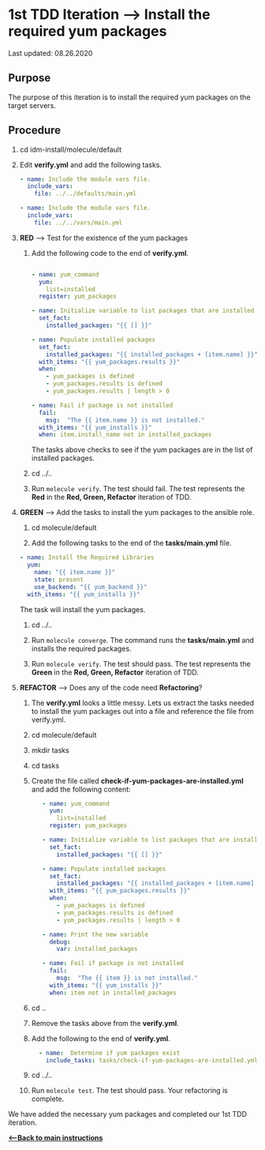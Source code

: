# 1st TDD Iteration --> Install the required yum packages

Last updated: 08.26.2020

## Purpose

The purpose of this iteration is to install the required yum packages 
on the target servers.

## Procedure
1. cd idm-install/molecule/default
1. Edit **verify.yml** and add the following tasks.

    ```yaml
    - name: Include the module vars file.
      include_vars:
        file: ../../defaults/main.yml

    - name: Include the module vars file.
      include_vars:
        file: ../../vars/main.yml
    ```

1. **RED** --> Test for the existence of the yum packages
    
    1. Add the following code to the end of **verify.yml**.
        
        ```yaml
    
        - name: yum_command
          yum:
            list=installed
          register: yum_packages
        
        - name: Initialize variable to list packages that are installed
          set_fact:
            installed_packages: "{{ [] }}"
        
        - name: Populate installed packages
          set_fact:
            installed_packages: "{{ installed_packages + [item.name] }}"
          with_items: "{{ yum_packages.results }}"
          when:
            - yum_packages is defined
            - yum_packages.results is defined
            - yum_packages.results | length > 0
        
        - name: Fail if package is not installed
          fail:
            msg:  "The {{ item.name }} is not installed."
          with_items: "{{ yum_installs }}"
          when: item.install_name not in installed_packages
        ```
                  
        The tasks above checks to see if the yum packages are in the list of
        installed packages.

    1. cd ../..
    1. Run `molecule verify`.  The test should fail.  The test represents
       the **Red** in the **Red, Green, Refactor** iteration of TDD.

1. **GREEN** --> Add the tasks to install the yum packages to the ansible role.
     
    1. cd molecule/default
        
    1. Add the following tasks to the end of the **tasks/main.yml** file.
        
    ```yaml
    - name: Install the Required Libraries
      yum:
        name: "{{ item.name }}"
        state: present
        use_backend: "{{ yum_backend }}"
      with_items: "{{ yum_installs }}"
    ```   
           
    The task will install the yum packages.
        
    1. cd ../..
    
    1. Run `molecule converge`.  The command runs the **tasks/main.yml**
    and installs the required packages.
    
    1. Run `molecule verify`. The test should pass.  The test represents
    the **Green** in the **Red, Green, Refactor** iteration of TDD.

1. **REFACTOR** --> Does any of the code need **Refactoring**?

    1. The **verify.yml** looks a little messy.  Lets us extract the 
        tasks needed to install the yum packages out into a file and
       reference the file from verify.yml.
        
    1. cd molecule/default
        
    1. mkdir tasks
        
    1. cd tasks
        
    1. Create the file called **check-if-yum-packages-are-installed.yml** 
       and add the following content:
        
        ```yaml
           - name: yum_command
             yum:
               list=installed
             register: yum_packages
       
           - name: Initialize variable to list packages that are installed
             set_fact:
               installed_packages: "{{ [] }}"
       
           - name: Populate installed packages
             set_fact:
               installed_packages: "{{ installed_packages + [item.name] }}"
             with_items: "{{ yum_packages.results }}"
             when:
               - yum_packages is defined
               - yum_packages.results is defined
               - yum_packages.results | length > 0
       
           - name: Print the new variable
             debug:
               var: installed_packages
       
           - name: Fail if package is not installed
             fail:
               msg:  "The {{ item }} is not installed."
             with_items: "{{ yum_installs }}"
             when: item not in installed_packages
       ```
        
    1. cd ..
        
    1. Remove the tasks above from the **verify.yml**.
        
    1. Add the following to the end of **verify.yml**.
        
        ```yaml
          - name:  Determine if yum packages exist
            include_tasks: tasks/check-if-yum-packages-are-installed.yml
       ```          
           
    1. cd ../..
    1. Run `molecule test`.  The test should pass.  Your refactoring is complete.

We have added the necessary yum packages and completed our 1st TDD iteration.

[**<--Back to main instructions**](../readme.md#1stTDD)